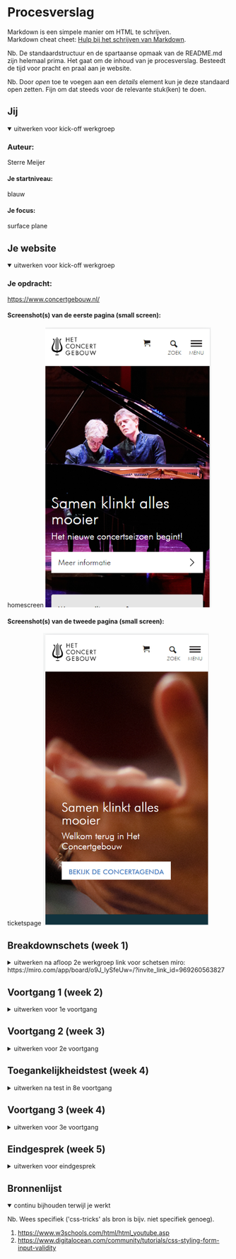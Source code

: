 # Procesverslag
Markdown is een simpele manier om HTML te schrijven.  
Markdown cheat cheet: [Hulp bij het schrijven van Markdown](https://github.com/adam-p/markdown-here/wiki/Markdown-Cheatsheet).

Nb. De standaardstructuur en de spartaanse opmaak van de README.md zijn helemaal prima. Het gaat om de inhoud van je procesverslag. Besteedt de tijd voor pracht en praal aan je website.

Nb. Door *open* toe te voegen aan een *details* element kun je deze standaard open zetten. Fijn om dat steeds voor de relevante stuk(ken) te doen.





## Jij

<details open>
<summary>uitwerken voor kick-off werkgroep</summary>

### Auteur:
Sterre Meijer

#### Je startniveau:
blauw

#### Je focus:
surface plane
 
</details>





## Je website

<details open>
<summary>uitwerken voor kick-off werkgroep</summary>

### Je opdracht:
https://www.concertgebouw.nl/

#### Screenshot(s) van de eerste pagina (small screen): 
homescreen
<img src="images/homepagescreenshot.png" width="375px" alt="omschrijving van de pagina">

#### Screenshot(s) van de tweede pagina (small screen):
ticketspage 
<img src="images/ticketpagescreenshot.png" width="375px" alt="omschrijving van de pagina">
 
</details>





## Breakdownschets (week 1)

<details>
<summary>uitwerken na afloop 2e werkgroep link voor schetsen miro: https://miro.com/app/board/o9J_lySfeUw=/?invite_link_id=969260563827 </summary>

### de hele pagina: 
<img src="images/schets01.png" width="375px" alt="breakdown van de hele pagina">

<img src="images/schets02.png" width="375px" alt="breakdown van een dynamisch deel">


### dynamisch deel (bijv menu): 
<img src="images/schets03.png" width="375px" alt="breakdown van een dynamisch deel">

<img src="images/schets04.png" width="375px" alt="breakdown van een dynamisch deel">


</details>





## Voortgang 1 (week 2)

<details>
<summary>uitwerken voor 1e voortgang</summary>

### Stand van zaken
Ik vond de eerste opzet best lastig, maar zodra de basis stond ging ik best lekker.
Moeite met onthouden van alle elementen en opties (vooral in css)
Duurt allemaal wel best lang.


### Agenda voor meeting
samen met je groepje opstellen

| IK             | INE                | Mathijs      | Arsenio          |
| ---            | ---                | ---          | ---              |
| html semantisch| html semantisch    | div en class | html bekijken    |
|                |                    |              |                  |
|                | ...                | ...          | ...              |


### Verslag van meeting
hier na afloop snel de uitkomsten van de meeting vastleggen

- wanneer je iets gebruikt 
  alleen om het te flexen moet het wel een div zijn
- werk per blokje en wanneer je daar tevreden mee bent door 
- probeer aan het eind van volgende week helemaal bij te zijn dan gaat het lekker!


</details>





## Voortgang 2 (week 3)

<details>
<summary>uitwerken voor 2e voortgang</summary>

### Stand van zaken
Ik zat inmiddels iets meer in de flow van het code schrijven,
en het ging me dan ook iets makkelijker af dan vorige week alhoewel ik
nogsteeds wel moeite had met foutjes terug vinden of snappen
waarom bepaalde elementen nu op een bepaalde manier reageren.


### Agenda voor meeting
samen met je groepje opstellen

| IK             | INE                | Mathijs      | Arsenio          |
| ---            | ---                | ---          | ---              |
| menu           |responsive          | hoe nu verder| menu             |
| formulier blok |                    | div          |                  |
|                | ...                | ...          | ...              |


### Verslag van meeting
hier na afloop snel de uitkomsten van de meeting vastleggen

- Probeer niet te veel vast te zitten in alle details
- Gebruik handige tools voor makkelijker/ sneller coderen


</details>





## Toegankelijkheidstest (week 4)

<details>
<summary>uitwerken na test in 8e voortgang</summary>

### Bevindingen
Lijst met je bevindingen die in de test naar voren kwamen:
- labels blijven niet altijd zichtbaar/ de focusstate is niet altijd duidelijk genoeg
- Buttons kunnen groter, anders soms lastig om op te klikken
- kleurcontrast over het algemeen goed, maar het wit kan wegvallen tegen de foto's
- met blur effect/ weinig zicht moet je erg dicht op de webpagina gaan zitten
- de screenreader pakte nu niet alle linkjes omdat ze niet allemaal echt een link waren


#### Titel eerste bevinding
Hier korte omschrijving (met indien nodig een afbeelding)

Hier een omschrijving van hoe het opgelost kan worden (met indien nodig een afbeelding)


#### Titel tweede bevinding. 
Hier korte omschrijving (met indien nodig een afbeelding)

Hier een omschrijving van hoe het opgelost kan worden (met indien nodig een afbeelding)


#### Titel volgende bevinding. 
Hier korte omschrijving (met indien nodig een afbeelding)

Hier een omschrijving van hoe het opgelost kan worden (met indien nodig een afbeelding)


#### Titel nog een bevinding. 
Hier korte omschrijving (met indien nodig een afbeelding)

Hier een omschrijving van hoe het opgelost kan worden (met indien nodig een afbeelding)

</details>





## Voortgang 3 (week 4)

<details>
<summary>uitwerken voor 3e voortgang</summary>

### Stand van zaken
Zat deze week beetje vast in css en moeite met het uitklap menu
De javascript werkte niet door een missende hoofdletter
echter verder wel prima, moet gewoon nog even hard doorwerken.
Interessant om te zien hoe lastig websites soms te gebruiken zijn voor mensen met beperkingen.


### Agenda voor meeting
samen met je groepje opstellen

| Ik             | INE                | Mathijs      | Arsuino          |
| ---            | ---                | ---          | ---              |
| html bekijken  | even alles         | even alles   | algemeen         |
| css bekijken   | doorlopen          | algemeen     | met tab knop     |
|                | ...                | doorlopen    | focuss states    |


### Verslag van meeting
hier na afloop snel de uitkomsten van de meeting vastleggen

- lijst dlo met verplichtingen
- easter eggs eventueel toevoegen ookal past het niet vollefig
- Hou het beoordelingsformulier er is naast


</details>





## Eindgesprek (week 5)

<details>
<summary>uitwerken voor eindgesprek</summary>

### Stand van zaken
hier dit ging goed & dit was lastig (neem ook screenshots op van delen van je website en code)

### Screenshot(s)

hier screenshot(s) van je eindresultaat

</details>





## Bronnenlijst

<details open>
<summary>continu bijhouden terwijl je werkt</summary>

Nb. Wees specifiek ('css-tricks' als bron is bijv. niet specifiek genoeg).

1. https://www.w3schools.com/html/html_youtube.asp
2. https://www.digitalocean.com/community/tutorials/css-styling-form-input-validity

</details>